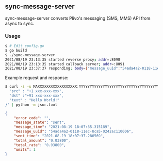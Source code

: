 ## sync-message-server

sync-message-server converts Plivo's messaging (SMS, MMS) API from async to sync.

### Usage

```sh
$ # Edit config.go
$ go build
$ ./sync-message-server
2021/08/19 23:13:35 started reverse proxy; addr=:8090
2021/08/19 23:13:35 started callback server; addr=:8091
2021/08/19 23:37:37 responding; body={"message_uuid":"54ada4a2-0118-11ec-8ca5-0242ac110006","message_state":"sent","message_time":"2021-08-19 18:07:35.315189","sent_time":"2021-08-19 18:07:37.280569","total_rate":"0.03800","total_amount":"0.03800","units":1,"error_code":""}
```

Example request and response:

```sh
$ curl -s -u MAXXXXXXXXXXXXXXXXXX:YYYYYYYYYYYYYYYYYYYYYYYYYYYYYYYYYYYYYYYY -X POST http://localhost:8090/v1/Account/MAXXXXXXXXXXXXXXXXXX/Message/ -H 'content-type: application/json' -d '{
  "src" : "+1 xxx-xxx-xxx",
  "dst" :"+91 xxx-xxx-xxx",
  "text" : "Hello World!"
}' | python -m json.tool
```
```json
{
    "error_code": "",
    "message_state": "sent",
    "message_time": "2021-08-19 18:07:35.315189",
    "message_uuid": "54ada4a2-0118-11ec-8ca5-0242ac110006",
    "sent_time": "2021-08-19 18:07:37.280569",
    "total_amount": "0.03800",
    "total_rate": "0.03800",
    "units": 1
}
```
